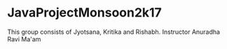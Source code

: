 # JavaProjectMonsoon2k17
This group consists of Jyotsana, Kritika and Rishabh.
Instructor Anuradha Ravi Ma'am
